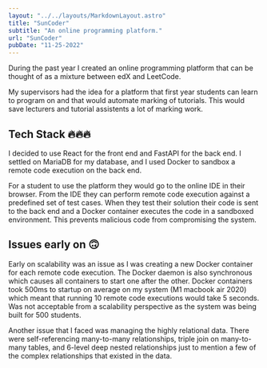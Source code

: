 ```yaml
---
layout: "../../layouts/MarkdownLayout.astro"
title: "SunCoder"
subtitle: "An online programming platform."
url: "SunCoder"
pubDate: "11-25-2022"
---
```


During the past year I created an online programming platform that can be thought of as a mixture between edX and LeetCode.

My supervisors had the idea for a platform that first year students can learn to program on and that would automate marking of tutorials. This would save lecturers and tutorial assistents a lot of marking work.

## Tech Stack 🔥🔥🔥

I decided to use React for the front end and FastAPI for the back end. I settled on MariaDB for my database, and I used Docker to sandbox a remote code execution on the back end.

For a student to use the platform they would go to the online IDE in their browser. From the IDE they can perform remote code execution against a predefined set of test cases. When they test their solution their code is sent to the back end and a Docker container executes the code in a sandboxed environment. This prevents malicious code from compromising the system.

## Issues early on 🙃

Early on scalability was an issue as I was creating a new Docker container for each remote code execution. The Docker daemon is also synchronous which causes all containers to start one after the other. Docker containers took 500ms to startup on average on my system (M1 macbook air 2020) which meant that running 10 remote code executions would take 5 seconds. Was not acceptable from a scalability perspective as the system was being built for 500 students.

Another issue that I faced was managing the highly relational data. There were self-referencing many-to-many relationships, triple join on many-to-many tables, and 6-level deep nested relationships just to mention a few of the complex relationships that existed in the data.
